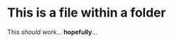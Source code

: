 This is a file within a folder
==============================


This *should* work... __hopefully__...